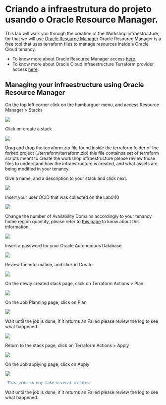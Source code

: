# Criando a infraestrutura do projeto usando o Oracle Resource Manager.

This lab will walk you through the creation of the Workshop infraestructure, for that we will use [Oracle Resource Manager]()
Oracle Resource Manager is a free tool that uses terraform files to manage resources inside a Oracle Cloud tenancy.

* To know more about Oracle Resource Manager access [here]().
* To know more about Oracle Cloud Infraestructure Terraform provider access [here]().

## Managing your infraestructure using Oracle Resource Manager

On the top left corner click on the hamburguer menu, and access Resource Manager > Stacks

![](images/resourcemanager01.png)

Click on create a stack

![](images/resourcemanager02.png)

Drag and drop the terraform.zip file found inside the terraform folder of the forked project (./terraform/terraform.zip) this file containsa set of terraform scripts meant to create the workshop infraestructure please review those files to understand how the infraestructure is created, and what assets are being modified in your tenancy.

Give a name, and a description to your stack and click next.

![](images/resourcemanager03.png)

Insert your user OCID that was collected on the Lab040

![](images/resourcemanager04.png)

Change the number of Availability Domains accordingly to your tenancy home region quantity, please refer to [this page](https://docs.cloud.oracle.com/iaas/Content/General/Concepts/regions.htm) to know about this information.

![](images/resourcemanager05.png)

Insert a password for your Oracle Autonomous Database

![](images/resourcemanager06.png)

Review the information, and click in Create

![](images/resourcemanager07.png)

On the newly created stack page, click on Terraform Actions > Plan

![](images/resourcemanager08.png)

On the Job Planning page, click on Plan

![](images/resourcemanager09.png)

Wait until the job is done, if it returns an Failed please review the log to see what happened.

![](images/resourcemanager10.png)

Return to the stack page, click on Terraform Actions > Apply

![](images/resourcemanager11.png)

On the Job applying page, click on Apply

![](images/resourcemanager11.png)
```diff
-This process may take several minutes-
```

Wait until the job is done, if it returns an Failed please review the log to see what happened.